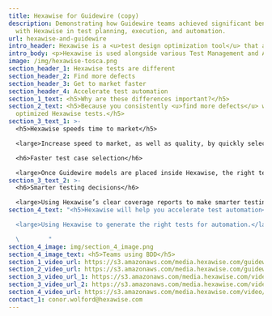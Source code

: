 ```yaml
---
title: Hexawise for Guidewire (copy)
description: Demonstrating how Guidewire teams achieved significant benefits
  with Hexawise in test planning, execution, and automation.
url: hexawise-and-guidewire
intro_header: Hexawise is a <u>test design optimization tool</u> that allows users to quickly generate tests from a model of variation ideas of their System Under Test.
intro_body: <p>Hexawise is used alongside various Test Management and Automation tools.</p>
image: /img/hexawise-tosca.png
section_header_1: Hexawise tests are different
section_header_2: Find more defects
section_header_3: Get to market faster
section_header_4: Accelerate test automation
section_1_text: <h5>Why are these differences important?</h5>
section_2_text: <h5>Because you consistently <u>find more defects</u> with your
  optimized Hexawise tests.</h5>
section_3_text_1: >-
  <h5>Hexawise speeds time to market</h5>

  <large>Increase speed to market, as well as quality, by quickly selecting the right tests for execution.</large>

  <h6>Faster test case selection</h6>

  <large>Once Guidewire models are placed inside Hexawise, the right tests for execution are quickly selected.</large>
section_3_text_2: >-
  <h6>Smarter testing decisions</h6>

  <large>Using Hexawise’s clear coverage reports to make smarter testing decisions about test case counts and coverage.</large>
section_4_text: "<h5>Hexawise will help you accelerate test automation</h5>

  <large>Using Hexawise to generate the right tests for automation.</large>

  \        "
section_4_image: img/section_4_image.png
section_4_image_text: <h5>Teams using BDD</h5>
section_1_video_url: https://s3.amazonaws.com/media.hexawise.com/guidewire-no-matrices.mp4
section_2_video_url: https://s3.amazonaws.com/media.hexawise.com/guidewire-matrices.mp4
section_3_video_url_1: https://s3.amazonaws.com/media.hexawise.com/video/hexawise-guidewire-faster-test-selection.mp4
section_3_video_url_2: https://s3.amazonaws.com/media.hexawise.com/video/hexawise-guidewire-communicate-coverage.mp4
section_4_video_url: https://s3.amazonaws.com/media.hexawise.com/video/hexawise-guidewire-faster-automation.mp4
contact_1: conor.wolford@hexawise.com
---
```

